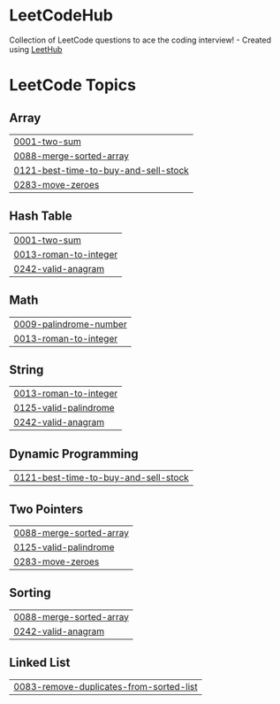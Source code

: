 # LeetCodeHub
Collection of LeetCode questions to ace the coding interview! - Created using [LeetHub](https://github.com/QasimWani/LeetHub)

<!---LeetCode Topics Start-->
# LeetCode Topics
## Array
|  |
| ------- |
| [0001-two-sum](https://github.com/sujeongy/LeetCodeHub/tree/master/0001-two-sum) |
| [0088-merge-sorted-array](https://github.com/sujeongy/LeetCodeHub/tree/master/0088-merge-sorted-array) |
| [0121-best-time-to-buy-and-sell-stock](https://github.com/sujeongy/LeetCodeHub/tree/master/0121-best-time-to-buy-and-sell-stock) |
| [0283-move-zeroes](https://github.com/sujeongy/LeetCodeHub/tree/master/0283-move-zeroes) |
## Hash Table
|  |
| ------- |
| [0001-two-sum](https://github.com/sujeongy/LeetCodeHub/tree/master/0001-two-sum) |
| [0013-roman-to-integer](https://github.com/sujeongy/LeetCodeHub/tree/master/0013-roman-to-integer) |
| [0242-valid-anagram](https://github.com/sujeongy/LeetCodeHub/tree/master/0242-valid-anagram) |
## Math
|  |
| ------- |
| [0009-palindrome-number](https://github.com/sujeongy/LeetCodeHub/tree/master/0009-palindrome-number) |
| [0013-roman-to-integer](https://github.com/sujeongy/LeetCodeHub/tree/master/0013-roman-to-integer) |
## String
|  |
| ------- |
| [0013-roman-to-integer](https://github.com/sujeongy/LeetCodeHub/tree/master/0013-roman-to-integer) |
| [0125-valid-palindrome](https://github.com/sujeongy/LeetCodeHub/tree/master/0125-valid-palindrome) |
| [0242-valid-anagram](https://github.com/sujeongy/LeetCodeHub/tree/master/0242-valid-anagram) |
## Dynamic Programming
|  |
| ------- |
| [0121-best-time-to-buy-and-sell-stock](https://github.com/sujeongy/LeetCodeHub/tree/master/0121-best-time-to-buy-and-sell-stock) |
## Two Pointers
|  |
| ------- |
| [0088-merge-sorted-array](https://github.com/sujeongy/LeetCodeHub/tree/master/0088-merge-sorted-array) |
| [0125-valid-palindrome](https://github.com/sujeongy/LeetCodeHub/tree/master/0125-valid-palindrome) |
| [0283-move-zeroes](https://github.com/sujeongy/LeetCodeHub/tree/master/0283-move-zeroes) |
## Sorting
|  |
| ------- |
| [0088-merge-sorted-array](https://github.com/sujeongy/LeetCodeHub/tree/master/0088-merge-sorted-array) |
| [0242-valid-anagram](https://github.com/sujeongy/LeetCodeHub/tree/master/0242-valid-anagram) |
## Linked List
|  |
| ------- |
| [0083-remove-duplicates-from-sorted-list](https://github.com/sujeongy/LeetCodeHub/tree/master/0083-remove-duplicates-from-sorted-list) |
<!---LeetCode Topics End-->